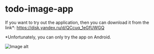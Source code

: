 # todo-image-app

If you want to try out the application, then you can download it from the link*: https://disk.yandex.ru/d/QCcuq_1eGfUWGQ

*Unfortunately, you can only try the app on Android.


![Image alt](https://github.com/gakulakov/todo-image-app/assets/Preview/1.jpg)
